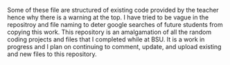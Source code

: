 Some of these file are structured of existing code provided by the teacher hence why there is a warning at the top. 
I have tried to be vague in the repositroy and file naming to deter google searches of future students from copying this work.
This repository is an amalgamation of all the random coding projects and files that I completed while at BSU.
It is a work in progress and I plan on continuing to comment, update, and upload existing and new files to this repository.
